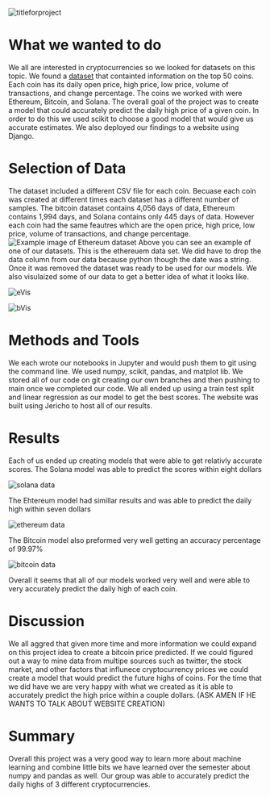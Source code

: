![titleforproject](https://user-images.githubusercontent.com/66905824/145704096-6b8a4720-1101-4f3b-abc6-5255e09de4c6.jpg)

# What we wanted to do
We all are interested in cryptocurrencies so we looked for datasets on this topic. We found a [dataset](https://www.kaggle.com/odins0n/top-50-cryptocurrency-historical-prices/version/5?select=Ethereum.csv) that containted information on the top 50 coins. Each coin has its daily open price, high price, low price, volume of transactions, and change percentage. The coins we worked with were Ethereum, Bitcoin, and Solana. The overall goal of the project was to create a model that could accurately predict the daily high price of a given coin. In order to do this we used scikit to choose a good model that would give us accurate estimates. We also deployed our findings to a website using Django.

# Selection of Data
The dataset included a different CSV file for each coin. Becuase each coin was created at different times each dataset has a different number of samples. The bitcoin dataset contains 4,056 days of data, Ethereum contains 1,994 days, and Solana contains only 445 days of data. However each coin had the same feautres which are the open price, high price, low price, volume of transactions, and change percentage.
![Example image of Ethereum dataset](https://user-images.githubusercontent.com/54991313/145722618-be5a6a6c-ae72-408f-a9b0-0b5d61500d75.png)
Above you can see an example of one of our datasets. This is the ethereuem data set. We did have to drop the data column from our data because python though the date was a string. Once it was removed the dataset was ready to be used for our models. We also visulaized some of our data to get a better idea of what it looks like.

![eVis](https://user-images.githubusercontent.com/54991313/145723454-be62e022-ba97-4fd8-9e4a-7c8914f42a06.png)

![bVis](https://user-images.githubusercontent.com/54991313/145723491-66b72cec-0ba0-45d9-afbb-28ce7f52d300.png)

# Methods and Tools
We each wrote our notebooks in Jupyter and would push them to git using the command line. We used numpy, scikit, pandas, and matplot lib. We stored all of our code on git creating our own branches and then pushing to main once we completed our code. We all ended up using a train test split and linear regression as our model to get the best scores. The website was built using Jericho to host all of our results.

# Results
Each of us ended up creating models that were able to get relativly accurate scores. The Solana model was able to predict the scores within eight dollars

![solana data](https://user-images.githubusercontent.com/54991313/145723224-b8d9b36a-77fc-4422-acc8-3a9397311719.png) 

The Ehtereum model had simillar results and was able to predict the daily high within seven dollars

![ethereum data](https://user-images.githubusercontent.com/54991313/145723274-ab7de837-0c41-4654-acb5-5097ea2faf44.png)

The Bitcoin model also preformed very well getting an accuracy percentage of 99.97%

![bitcoin data](https://user-images.githubusercontent.com/54991313/145723339-593c9eb0-02a3-45ca-b81f-49172ea19e15.png)

Overall it seems that all of our models worked very well and were able to very accurately predict the daily high of each coin.

# Discussion
We all aggred that given more time and more information we could expand on this project idea to create a bitcoin price predicted. If we could figured out a way to mine data from multipe sources such as twitter, the stock market, and other factors that influnece cryptocurrency prices we could create a model that would predict the future highs of coins. For the time that we did have we are very happy with what we created as it is able to accurately predict the high price within a couple dollars. (ASK AMEN IF HE WANTS TO TALK ABOUT WEBSITE CREATION)

# Summary
Overall this project was a very good way to learn more about machine learning and combine little bits we have learned over the semester about numpy and pandas as well. Our group was able to accurately predict the daily highs of 3 different cryptocurrencies.
